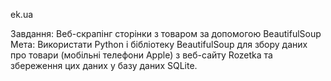 ek.ua


Завдання: Веб-скрапінг сторінки з товаром за допомогою BeautifulSoup
Мета: Використати Python і бібліотеку BeautifulSoup для збору даних про товари (мобільні телефони Apple) з веб-сайту Rozetka та збереження цих даних у базу даних SQLite.